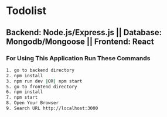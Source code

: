 # Todolist

## Backend: Node.js/Express.js || Database: Mongodb/Mongoose || Frontend: React

### For Using This Application Run These Commands

```bash
1. go to backend directory
2. npm install
3. npm run dev |OR| npm start
5. go to frontend directory
6. npm install
7. npm start
8. Open Your Browser
9. Search URL http://localhost:3000
```
